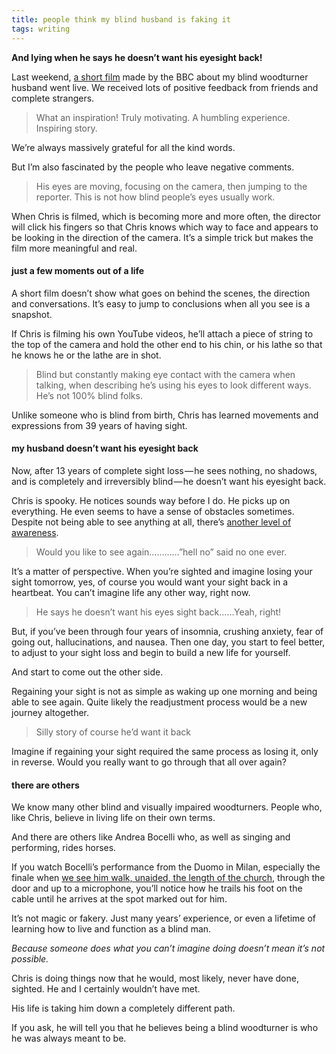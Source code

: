 ```yaml
---
title: people think my blind husband is faking it
tags: writing
---
```


**And lying when he says he doesn’t want his eyesight back!**

Last weekend, [a short film](https://fb.watch/aDJOBHQE98/) made by the BBC about my blind woodturner husband went live. We received lots of positive feedback from friends and complete strangers.

> What an inspiration! Truly motivating. A humbling experience. Inspiring story.

We’re always massively grateful for all the kind words.

But I’m also fascinated by the people who leave negative comments.

> His eyes are moving, focusing on the camera, then jumping to the reporter. This is not how blind people’s eyes usually work.

When Chris is filmed, which is becoming more and more often, the director will click his fingers so that Chris knows which way to face and appears to be looking in the direction of the camera. It’s a simple trick but makes the film more meaningful and real.

#### just a few moments out of a life

A short film doesn’t show what goes on behind the scenes, the direction and conversations. It’s easy to jump to conclusions when all you see is a snapshot.

If Chris is filming his own YouTube videos, he’ll attach a piece of string to the top of the camera and hold the other end to his chin, or his lathe so that he knows he or the lathe are in shot.

> Blind but constantly making eye contact with the camera when talking, when describing he’s using his eyes to look different ways. He’s not 100% blind folks.

Unlike someone who is blind from birth, Chris has learned movements and expressions from 39 years of having sight.

#### my husband doesn’t want his eyesight back

Now, after 13 years of complete sight loss — he sees nothing, no shadows, and is completely and irreversibly blind — he doesn’t want his eyesight back.

Chris is spooky. He notices sounds way before I do. He picks up on everything. He even seems to have a sense of obstacles sometimes. Despite not being able to see anything at all, there’s [another level of awareness](https://en.wikipedia.org/wiki/Blindsight).

> Would you like to see again…………”hell no” said no one ever.

It’s a matter of perspective. When you’re sighted and imagine losing your sight tomorrow, yes, of course you would want your sight back in a heartbeat. You can’t imagine life any other way, right now.

> He says he doesn’t want his eyes sight back……Yeah, right!

But, if you’ve been through four years of insomnia, crushing anxiety, fear of going out, hallucinations, and nausea. Then one day, you start to feel better, to adjust to your sight loss and begin to build a new life for yourself.

And start to come out the other side.

Regaining your sight is not as simple as waking up one morning and being able to see again. Quite likely the readjustment process would be a new journey altogether.

> Silly story of course he’d want it back

Imagine if regaining your sight required the same process as losing it, only in reverse. Would you really want to go through that all over again?

#### there are others

We know many other blind and visually impaired woodturners. People who, like Chris, believe in living life on their own terms.

And there are others like Andrea Bocelli who, as well as singing and performing, rides horses.

If you watch Bocelli’s performance from the Duomo in Milan, especially the finale when [we see him walk, unaided, the length of the church](https://youtu.be/bpXwOSHTwsY), through the door and up to a microphone, you’ll notice how he trails his foot on the cable until he arrives at the spot marked out for him.

It’s not magic or fakery. Just many years’ experience, or even a lifetime of learning how to live and function as a blind man.

_Because someone does what you can’t imagine doing doesn’t mean it’s not possible._

Chris is doing things now that he would, most likely, never have done, sighted. He and I certainly wouldn’t have met.

His life is taking him down a completely different path.

If you ask, he will tell you that he believes being a blind woodturner is who he was always meant to be.